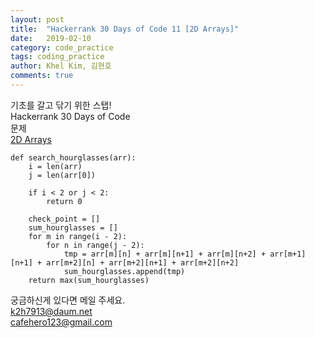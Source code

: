 ```yaml
---
layout: post
title:  "Hackerrank 30 Days of Code 11 [2D Arrays]"
date:   2019-02-10
category: code_practice
tags: coding_practice
author: Khel Kim, 김현호
comments: true
---
```


기초를 갈고 닦기 위한 스탭!  
Hackerrank 30 Days of Code  
문제   
[2D Arrays](https://www.hackerrank.com/challenges/30-2d-arrays/problem)

~~~
def search_hourglasses(arr):
    i = len(arr)
    j = len(arr[0])

    if i < 2 or j < 2:
        return 0

    check_point = []
    sum_hourglasses = []
    for m in range(i - 2):
        for n in range(j - 2):
            tmp = arr[m][n] + arr[m][n+1] + arr[m][n+2] + arr[m+1][n+1] + arr[m+2][n] + arr[m+2][n+1] + arr[m+2][n+2]
            sum_hourglasses.append(tmp)
    return max(sum_hourglasses)
~~~

궁금하신게 있다면 메일 주세요.  
k2h7913@daum.net  
cafehero123@gmail.com  

